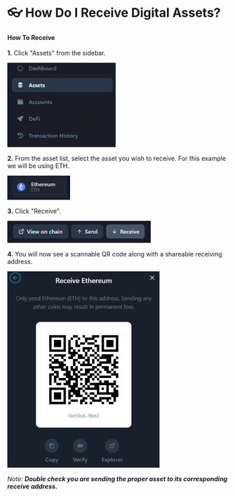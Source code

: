 # 👓 How Do I Receive Digital Assets?

#### How To Receive

**1.** Click "Assets" from the sidebar.&#x20;

![](<../../.gitbook/assets/image (40).png>)

**2.** From the asset list, select the asset you wish to receive. For this example we will be using ETH.

![](<../../.gitbook/assets/image (38).png>)

**3.** Click "Receive".

![](<../../.gitbook/assets/image (60).png>)

**4.** You will now see a scannable QR code along with a shareable receiving address.

![](<../../.gitbook/assets/image (92).png>)

_Note: **Double check you are sending the proper asset to its corresponding receive address.**_
